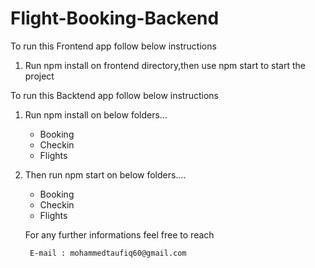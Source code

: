 # Flight-Booking-Backend

To run this Frontend app follow below instructions

1) Run npm install on frontend directory,then use npm start to start the project

To run this Backtend app follow below instructions

1) Run npm install on below folders...

    - Booking
    - Checkin
    - Flights

2) Then run npm start on below folders....

    - Booking
    - Checkin
    - Flights
    
    
    
    For any further informations feel free to reach 

        E-mail : mohammedtaufiq60@gmail.com
